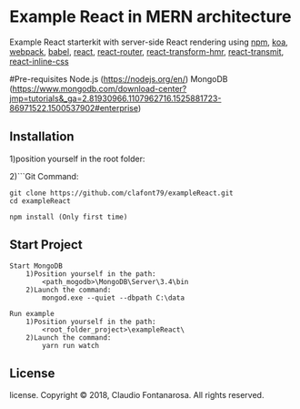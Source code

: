 # Example React in MERN architecture



Example React starterkit with server-side React rendering using
[npm](https://www.npmjs.com),
[koa](http://koajs.com),
[webpack](https://webpack.github.io/),
[babel](http://babeljs.io),
[react](https://facebook.github.io/react),
[react-router](https://github.com/rackt/react-router),
[react-transform-hmr](https://github.com/gaearon/react-transform-hmr),
[react-transmit](https://github.com/RickWong/react-transmit),
[react-inline-css](https://github.com/RickWong/react-inline-css)

#Pre-requisites
	Node.js (https://nodejs.org/en/)
	MongoDB (https://www.mongodb.com/download-center?jmp=tutorials&_ga=2.81930966.1107962716.1525881723-86971522.1500537902#enterprise)


## Installation

1)position yourself in the root folder:

2)```Git Command:

	git clone https://github.com/clafont79/exampleReact.git
	cd exampleReact

	npm install (Only first time)
	  

## Start Project

	Start MongoDB
		1)Position yourself in the path:
			<path_mogodb>\MongoDB\Server\3.4\bin
		2)Launch the command:	
			mongod.exe --quiet --dbpath C:\data
	
	Run example
		1)Position yourself in the path:
			<root_folder_project>\exampleReact\
		2)Launch the command:	
			yarn run watch
			
## License

license. Copyright © 2018, Claudio Fontanarosa. All rights reserved.
